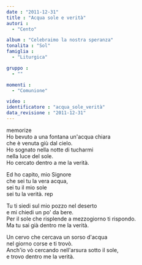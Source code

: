 ```yaml
---
date : "2011-12-31"
title : "Acqua sole e verità"
autori : 
  - "Cento"

album : "Celebraimo la nostra speranza"
tonalita : "Sol"
famiglia : 
  - "Liturgica"

gruppo : 
  - ""

momenti : 
  - "Comunione"

video : 
identificatore : "acqua_sole_verità"
data_revisione : "2011-12-31"
---
```

  
  
  
  
  
  
  
  
  
memorize  
Ho bevuto a una fontana un'acqua chiara  
che è venuta giù dal cielo.  
Ho sognato nella notte di tucharmi  
nella luce del sole.  
Ho cercato dentro a me la verità.  
  
  
Ed ho capito, mio Signore  
che sei tu la vera acqua,   
sei tu il mio sole  
sei tu la verità. rep  
  
  
  
Tu ti siedi sul mio pozzo nel deserto  
e mi chiedi un po' da bere.  
Per il sole che risplende a mezzogiorno ti rispondo.  
Ma tu sai già dentro me la verità.  
  
  
  
Un cervo che cercava un sorso d'acqua  
nel giorno corse e ti trovò.  
Anch'io vò cercando nell'arsura sotto il sole,  
e trovo dentro me la verità.  
  
  
  
